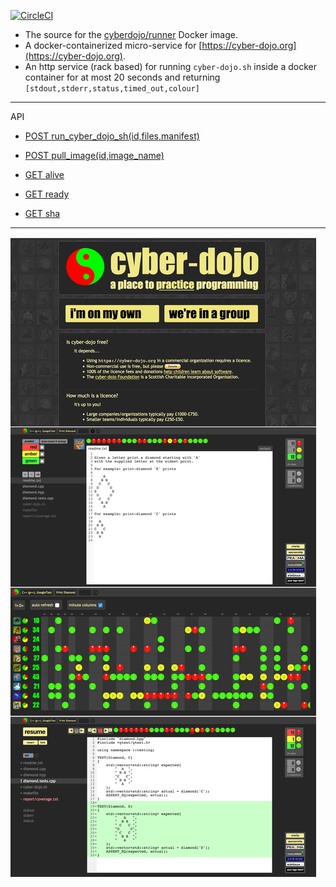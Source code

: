 [![CircleCI](https://circleci.com/gh/cyber-dojo/runner.svg?style=svg)](https://circleci.com/gh/cyber-dojo/runner)

- The source for the [cyberdojo/runner](https://hub.docker.com/r/cyberdojo/runner/tags) Docker image.
- A docker-containerized micro-service for [https://cyber-dojo.org](https://cyber-dojo.org).
- An http service (rack based) for running `cyber-dojo.sh` inside a docker container for at most 20 seconds and returning `[stdout,stderr,status,timed_out,colour]`

***
API

* [POST run_cyber_dojo_sh(id,files,manifest)](docs/api.md#post-run_cyber_dojo_shidfilesmanifest)
* [POST pull_image(id,image_name)](docs/api.md#post-pull_imageidimage_name)

* [GET alive](docs/api.md#get-alive)  
* [GET ready](docs/api.md#get-ready)
* [GET sha](docs/api.md#get-sha)

***

![cyber-dojo.org home page](https://github.com/cyber-dojo/cyber-dojo/blob/master/shared/home_page_snapshot.png)
